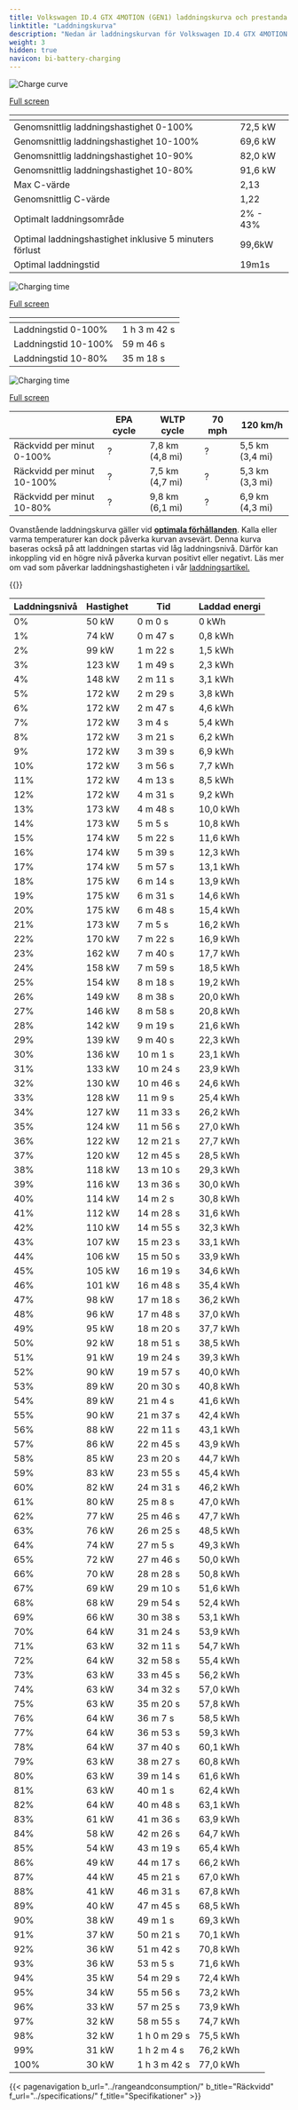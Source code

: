 ```yaml
---
title: Volkswagen ID.4 GTX 4MOTION (GEN1) laddningskurva och prestanda
linktitle: "Laddningskurva"
description: "Nedan är laddningskurvan för Volkswagen ID.4 GTX 4MOTION (GEN1), som visar laddningshastigheten vid olika batterinivåer. Dessutom ger grafer för räckvidd och tid omfattande detaljer om laddningsprestanda."
weight: 3
hidden: true
navicon: bi-battery-charging
---
```

<!-- markdownlint-disable MD033 -->
<!-- markdownlint-disable MD010 -->
<img src="/images/nb-NO/models/volkswagen/id.4/id.4_gtx_4motion_gen1/chargingcurve.svg" alt="Charge curve" class="img-fluid">

[Full screen](/images/nb-NO/models/volkswagen/id.4/id.4_gtx_4motion_gen1/chargingcurve.svg)


<div class="table-responsive">
<table class="table table-striped border">
	<thead>
		<tr>
			<th>
			</th>
			<th>
			</th>
		</tr>
	</thead>
	<tbody>
		<tr>
			<td>
				Genomsnittlig laddningshastighet 0-100%
			</td>
			<td>
				72,5 kW
			</td>
		</tr>
		<tr>
			<td>
				Genomsnittlig laddningshastighet 10-100%
			</td>
			<td>
				69,6 kW
			</td>
		</tr>
		<tr>
			<td>
				Genomsnittlig laddningshastighet 10-90%
			</td>
			<td>
				82,0 kW
			</td>
		</tr>
		<tr>
			<td>
				Genomsnittlig laddningshastighet 10-80%
			</td>
			<td>
				91,6 kW
			</td>
		</tr>
		<tr>
			<td>
				Max C-värde
			</td>
			<td>
				2,13
			</td>
		</tr>
		<tr>
			<td>
				Genomsnittlig C-värde
			</td>
			<td>
				1,22
			</td>
		</tr>
		<tr>
			<td>
				Optimalt laddningsområde
			</td>
			<td>
				2% - 43%
			</td>
		</tr>
		<tr>
			<td>
				Optimal laddningshastighet inklusive 5 minuters förlust
			</td>
			<td>
				99,6kW
			</td>
		</tr>
		<tr>
			<td>
				Optimal laddningstid
			</td>
			<td>
				19m1s
			</td>
		</tr>
	</tbody>
</table>
</div>
<img src="/images/nb-NO/models/volkswagen/id.4/id.4_gtx_4motion_gen1/chargingtime.svg" alt="Charging time" class="img-fluid">

[Full screen](/images/nb-NO/models/volkswagen/id.4/id.4_gtx_4motion_gen1/chargingtime.svg)
<div class="table-responsive">
<table class="table table-striped border">
	<thead>
		<tr>
			<th>
			</th>
			<th>
			</th>
		</tr>
	</thead>
	<tbody>
		<tr>
			<td>
				Laddningstid 0-100%
			</td>
			<td>
				1 h 3 m 42 s
			</td>
		</tr>
		<tr>
			<td>
				Laddningstid 10-100%
			</td>
			<td>
				 59 m 46 s
			</td>
		</tr>
		<tr>
			<td>
				Laddningstid 10-80%
			</td>
			<td>
				 35 m 18 s
			</td>
		</tr>
	</tbody>
</table>
</div>
<img src="/images/nb-NO/models/volkswagen/id.4/id.4_gtx_4motion_gen1/chargerangespeed.svg" alt="Charging time" class="img-fluid">

[Full screen](/images/nb-NO/models/volkswagen/id.4/id.4_gtx_4motion_gen1/chargerangespeed.svg)
<div class="table-responsive">
<table class="table table-striped border">
	<thead>
		<tr>
			<th>
			</th>
			<th>
				EPA cycle
			</th>
			<th>
				WLTP cycle
			</th>
			<th>
				70 mph
			</th>
			<th>
				120 km/h
			</th>
		</tr>
	</thead>
	<tbody>
		<tr>
			<td>
				Räckvidd per minut 0-100%
			</td>
			<td>
				?
			</td>
			<td>
				7,8 km (4,8 mi)
			</td>
			<td>
				?
			</td>
			<td>
				5,5 km (3,4 mi)
			</td>
		</tr>
		<tr>
			<td>
				Räckvidd per minut 10-100%
			</td>
			<td>
				?
			</td>
			<td>
				7,5 km (4,7 mi)
			</td>
			<td>
				?
			</td>
			<td>
				5,3 km (3,3 mi)
			</td>
		</tr>
		<tr>
			<td>
				Räckvidd per minut 10-80%
			</td>
			<td>
				?
			</td>
			<td>
				9,8 km (6,1 mi)
			</td>
			<td>
				?
			</td>
			<td>
				6,9 km (4,3 mi)
			</td>
		</tr>
	</tbody>
</table>
</div>


Ovanstående laddningskurva gäller vid **[optimala förhållanden](../../../../../technology/battery/charging/#temperature)**. Kalla eller varma temperaturer kan dock påverka kurvan avsevärt. Denna kurva baseras också på att laddningen startas vid låg laddningsnivå. Därför kan inkoppling vid en högre nivå påverka kurvan positivt eller negativt. Läs mer om vad som påverkar laddningshastigheten i vår [laddningsartikel.](../../../../../technology/battery/charging/)


{{<evkxdisplayaddarticle />}}
<div class="table-responsive">
<table class="table table-striped border">
	<thead>
		<tr>
			<th>
				Laddningsnivå
			</th>
			<th>
				Hastighet
			</th>
			<th>
				Tid
			</th>
			<th>
				Laddad energi
			</th>
		</tr>
	</thead>
	<tbody>
		<tr>
			<td>
				0%
			</td>
			<td>
				50 kW
			</td>
			<td>
				 0 m 0 s
			</td>
			<td>
				0 kWh
			</td>
		</tr>
		<tr>
			<td>
				1%
			</td>
			<td>
				74 kW
			</td>
			<td>
				 0 m 47 s
			</td>
			<td>
				0,8 kWh
			</td>
		</tr>
		<tr>
			<td>
				2%
			</td>
			<td>
				99 kW
			</td>
			<td>
				 1 m 22 s
			</td>
			<td>
				1,5 kWh
			</td>
		</tr>
		<tr>
			<td>
				3%
			</td>
			<td>
				123 kW
			</td>
			<td>
				 1 m 49 s
			</td>
			<td>
				2,3 kWh
			</td>
		</tr>
		<tr>
			<td>
				4%
			</td>
			<td>
				148 kW
			</td>
			<td>
				 2 m 11 s
			</td>
			<td>
				3,1 kWh
			</td>
		</tr>
		<tr>
			<td>
				5%
			</td>
			<td>
				172 kW
			</td>
			<td>
				 2 m 29 s
			</td>
			<td>
				3,8 kWh
			</td>
		</tr>
		<tr>
			<td>
				6%
			</td>
			<td>
				172 kW
			</td>
			<td>
				 2 m 47 s
			</td>
			<td>
				4,6 kWh
			</td>
		</tr>
		<tr>
			<td>
				7%
			</td>
			<td>
				172 kW
			</td>
			<td>
				 3 m 4 s
			</td>
			<td>
				5,4 kWh
			</td>
		</tr>
		<tr>
			<td>
				8%
			</td>
			<td>
				172 kW
			</td>
			<td>
				 3 m 21 s
			</td>
			<td>
				6,2 kWh
			</td>
		</tr>
		<tr>
			<td>
				9%
			</td>
			<td>
				172 kW
			</td>
			<td>
				 3 m 39 s
			</td>
			<td>
				6,9 kWh
			</td>
		</tr>
		<tr>
			<td>
				10%
			</td>
			<td>
				172 kW
			</td>
			<td>
				 3 m 56 s
			</td>
			<td>
				7,7 kWh
			</td>
		</tr>
		<tr>
			<td>
				11%
			</td>
			<td>
				172 kW
			</td>
			<td>
				 4 m 13 s
			</td>
			<td>
				8,5 kWh
			</td>
		</tr>
		<tr>
			<td>
				12%
			</td>
			<td>
				172 kW
			</td>
			<td>
				 4 m 31 s
			</td>
			<td>
				9,2 kWh
			</td>
		</tr>
		<tr>
			<td>
				13%
			</td>
			<td>
				173 kW
			</td>
			<td>
				 4 m 48 s
			</td>
			<td>
				10,0 kWh
			</td>
		</tr>
		<tr>
			<td>
				14%
			</td>
			<td>
				173 kW
			</td>
			<td>
				 5 m 5 s
			</td>
			<td>
				10,8 kWh
			</td>
		</tr>
		<tr>
			<td>
				15%
			</td>
			<td>
				174 kW
			</td>
			<td>
				 5 m 22 s
			</td>
			<td>
				11,6 kWh
			</td>
		</tr>
		<tr>
			<td>
				16%
			</td>
			<td>
				174 kW
			</td>
			<td>
				 5 m 39 s
			</td>
			<td>
				12,3 kWh
			</td>
		</tr>
		<tr>
			<td>
				17%
			</td>
			<td>
				174 kW
			</td>
			<td>
				 5 m 57 s
			</td>
			<td>
				13,1 kWh
			</td>
		</tr>
		<tr>
			<td>
				18%
			</td>
			<td>
				175 kW
			</td>
			<td>
				 6 m 14 s
			</td>
			<td>
				13,9 kWh
			</td>
		</tr>
		<tr>
			<td>
				19%
			</td>
			<td>
				175 kW
			</td>
			<td>
				 6 m 31 s
			</td>
			<td>
				14,6 kWh
			</td>
		</tr>
		<tr>
			<td>
				20%
			</td>
			<td>
				175 kW
			</td>
			<td>
				 6 m 48 s
			</td>
			<td>
				15,4 kWh
			</td>
		</tr>
		<tr>
			<td>
				21%
			</td>
			<td>
				173 kW
			</td>
			<td>
				 7 m 5 s
			</td>
			<td>
				16,2 kWh
			</td>
		</tr>
		<tr>
			<td>
				22%
			</td>
			<td>
				170 kW
			</td>
			<td>
				 7 m 22 s
			</td>
			<td>
				16,9 kWh
			</td>
		</tr>
		<tr>
			<td>
				23%
			</td>
			<td>
				162 kW
			</td>
			<td>
				 7 m 40 s
			</td>
			<td>
				17,7 kWh
			</td>
		</tr>
		<tr>
			<td>
				24%
			</td>
			<td>
				158 kW
			</td>
			<td>
				 7 m 59 s
			</td>
			<td>
				18,5 kWh
			</td>
		</tr>
		<tr>
			<td>
				25%
			</td>
			<td>
				154 kW
			</td>
			<td>
				 8 m 18 s
			</td>
			<td>
				19,2 kWh
			</td>
		</tr>
		<tr>
			<td>
				26%
			</td>
			<td>
				149 kW
			</td>
			<td>
				 8 m 38 s
			</td>
			<td>
				20,0 kWh
			</td>
		</tr>
		<tr>
			<td>
				27%
			</td>
			<td>
				146 kW
			</td>
			<td>
				 8 m 58 s
			</td>
			<td>
				20,8 kWh
			</td>
		</tr>
		<tr>
			<td>
				28%
			</td>
			<td>
				142 kW
			</td>
			<td>
				 9 m 19 s
			</td>
			<td>
				21,6 kWh
			</td>
		</tr>
		<tr>
			<td>
				29%
			</td>
			<td>
				139 kW
			</td>
			<td>
				 9 m 40 s
			</td>
			<td>
				22,3 kWh
			</td>
		</tr>
		<tr>
			<td>
				30%
			</td>
			<td>
				136 kW
			</td>
			<td>
				 10 m 1 s
			</td>
			<td>
				23,1 kWh
			</td>
		</tr>
		<tr>
			<td>
				31%
			</td>
			<td>
				133 kW
			</td>
			<td>
				 10 m 24 s
			</td>
			<td>
				23,9 kWh
			</td>
		</tr>
		<tr>
			<td>
				32%
			</td>
			<td>
				130 kW
			</td>
			<td>
				 10 m 46 s
			</td>
			<td>
				24,6 kWh
			</td>
		</tr>
		<tr>
			<td>
				33%
			</td>
			<td>
				128 kW
			</td>
			<td>
				 11 m 9 s
			</td>
			<td>
				25,4 kWh
			</td>
		</tr>
		<tr>
			<td>
				34%
			</td>
			<td>
				127 kW
			</td>
			<td>
				 11 m 33 s
			</td>
			<td>
				26,2 kWh
			</td>
		</tr>
		<tr>
			<td>
				35%
			</td>
			<td>
				124 kW
			</td>
			<td>
				 11 m 56 s
			</td>
			<td>
				27,0 kWh
			</td>
		</tr>
		<tr>
			<td>
				36%
			</td>
			<td>
				122 kW
			</td>
			<td>
				 12 m 21 s
			</td>
			<td>
				27,7 kWh
			</td>
		</tr>
		<tr>
			<td>
				37%
			</td>
			<td>
				120 kW
			</td>
			<td>
				 12 m 45 s
			</td>
			<td>
				28,5 kWh
			</td>
		</tr>
		<tr>
			<td>
				38%
			</td>
			<td>
				118 kW
			</td>
			<td>
				 13 m 10 s
			</td>
			<td>
				29,3 kWh
			</td>
		</tr>
		<tr>
			<td>
				39%
			</td>
			<td>
				116 kW
			</td>
			<td>
				 13 m 36 s
			</td>
			<td>
				30,0 kWh
			</td>
		</tr>
		<tr>
			<td>
				40%
			</td>
			<td>
				114 kW
			</td>
			<td>
				 14 m 2 s
			</td>
			<td>
				30,8 kWh
			</td>
		</tr>
		<tr>
			<td>
				41%
			</td>
			<td>
				112 kW
			</td>
			<td>
				 14 m 28 s
			</td>
			<td>
				31,6 kWh
			</td>
		</tr>
		<tr>
			<td>
				42%
			</td>
			<td>
				110 kW
			</td>
			<td>
				 14 m 55 s
			</td>
			<td>
				32,3 kWh
			</td>
		</tr>
		<tr>
			<td>
				43%
			</td>
			<td>
				107 kW
			</td>
			<td>
				 15 m 23 s
			</td>
			<td>
				33,1 kWh
			</td>
		</tr>
		<tr>
			<td>
				44%
			</td>
			<td>
				106 kW
			</td>
			<td>
				 15 m 50 s
			</td>
			<td>
				33,9 kWh
			</td>
		</tr>
		<tr>
			<td>
				45%
			</td>
			<td>
				105 kW
			</td>
			<td>
				 16 m 19 s
			</td>
			<td>
				34,6 kWh
			</td>
		</tr>
		<tr>
			<td>
				46%
			</td>
			<td>
				101 kW
			</td>
			<td>
				 16 m 48 s
			</td>
			<td>
				35,4 kWh
			</td>
		</tr>
		<tr>
			<td>
				47%
			</td>
			<td>
				98 kW
			</td>
			<td>
				 17 m 18 s
			</td>
			<td>
				36,2 kWh
			</td>
		</tr>
		<tr>
			<td>
				48%
			</td>
			<td>
				96 kW
			</td>
			<td>
				 17 m 48 s
			</td>
			<td>
				37,0 kWh
			</td>
		</tr>
		<tr>
			<td>
				49%
			</td>
			<td>
				95 kW
			</td>
			<td>
				 18 m 20 s
			</td>
			<td>
				37,7 kWh
			</td>
		</tr>
		<tr>
			<td>
				50%
			</td>
			<td>
				92 kW
			</td>
			<td>
				 18 m 51 s
			</td>
			<td>
				38,5 kWh
			</td>
		</tr>
		<tr>
			<td>
				51%
			</td>
			<td>
				91 kW
			</td>
			<td>
				 19 m 24 s
			</td>
			<td>
				39,3 kWh
			</td>
		</tr>
		<tr>
			<td>
				52%
			</td>
			<td>
				90 kW
			</td>
			<td>
				 19 m 57 s
			</td>
			<td>
				40,0 kWh
			</td>
		</tr>
		<tr>
			<td>
				53%
			</td>
			<td>
				89 kW
			</td>
			<td>
				 20 m 30 s
			</td>
			<td>
				40,8 kWh
			</td>
		</tr>
		<tr>
			<td>
				54%
			</td>
			<td>
				89 kW
			</td>
			<td>
				 21 m 4 s
			</td>
			<td>
				41,6 kWh
			</td>
		</tr>
		<tr>
			<td>
				55%
			</td>
			<td>
				90 kW
			</td>
			<td>
				 21 m 37 s
			</td>
			<td>
				42,4 kWh
			</td>
		</tr>
		<tr>
			<td>
				56%
			</td>
			<td>
				88 kW
			</td>
			<td>
				 22 m 11 s
			</td>
			<td>
				43,1 kWh
			</td>
		</tr>
		<tr>
			<td>
				57%
			</td>
			<td>
				86 kW
			</td>
			<td>
				 22 m 45 s
			</td>
			<td>
				43,9 kWh
			</td>
		</tr>
		<tr>
			<td>
				58%
			</td>
			<td>
				85 kW
			</td>
			<td>
				 23 m 20 s
			</td>
			<td>
				44,7 kWh
			</td>
		</tr>
		<tr>
			<td>
				59%
			</td>
			<td>
				83 kW
			</td>
			<td>
				 23 m 55 s
			</td>
			<td>
				45,4 kWh
			</td>
		</tr>
		<tr>
			<td>
				60%
			</td>
			<td>
				82 kW
			</td>
			<td>
				 24 m 31 s
			</td>
			<td>
				46,2 kWh
			</td>
		</tr>
		<tr>
			<td>
				61%
			</td>
			<td>
				80 kW
			</td>
			<td>
				 25 m 8 s
			</td>
			<td>
				47,0 kWh
			</td>
		</tr>
		<tr>
			<td>
				62%
			</td>
			<td>
				77 kW
			</td>
			<td>
				 25 m 46 s
			</td>
			<td>
				47,7 kWh
			</td>
		</tr>
		<tr>
			<td>
				63%
			</td>
			<td>
				76 kW
			</td>
			<td>
				 26 m 25 s
			</td>
			<td>
				48,5 kWh
			</td>
		</tr>
		<tr>
			<td>
				64%
			</td>
			<td>
				74 kW
			</td>
			<td>
				 27 m 5 s
			</td>
			<td>
				49,3 kWh
			</td>
		</tr>
		<tr>
			<td>
				65%
			</td>
			<td>
				72 kW
			</td>
			<td>
				 27 m 46 s
			</td>
			<td>
				50,0 kWh
			</td>
		</tr>
		<tr>
			<td>
				66%
			</td>
			<td>
				70 kW
			</td>
			<td>
				 28 m 28 s
			</td>
			<td>
				50,8 kWh
			</td>
		</tr>
		<tr>
			<td>
				67%
			</td>
			<td>
				69 kW
			</td>
			<td>
				 29 m 10 s
			</td>
			<td>
				51,6 kWh
			</td>
		</tr>
		<tr>
			<td>
				68%
			</td>
			<td>
				68 kW
			</td>
			<td>
				 29 m 54 s
			</td>
			<td>
				52,4 kWh
			</td>
		</tr>
		<tr>
			<td>
				69%
			</td>
			<td>
				66 kW
			</td>
			<td>
				 30 m 38 s
			</td>
			<td>
				53,1 kWh
			</td>
		</tr>
		<tr>
			<td>
				70%
			</td>
			<td>
				64 kW
			</td>
			<td>
				 31 m 24 s
			</td>
			<td>
				53,9 kWh
			</td>
		</tr>
		<tr>
			<td>
				71%
			</td>
			<td>
				63 kW
			</td>
			<td>
				 32 m 11 s
			</td>
			<td>
				54,7 kWh
			</td>
		</tr>
		<tr>
			<td>
				72%
			</td>
			<td>
				64 kW
			</td>
			<td>
				 32 m 58 s
			</td>
			<td>
				55,4 kWh
			</td>
		</tr>
		<tr>
			<td>
				73%
			</td>
			<td>
				63 kW
			</td>
			<td>
				 33 m 45 s
			</td>
			<td>
				56,2 kWh
			</td>
		</tr>
		<tr>
			<td>
				74%
			</td>
			<td>
				63 kW
			</td>
			<td>
				 34 m 32 s
			</td>
			<td>
				57,0 kWh
			</td>
		</tr>
		<tr>
			<td>
				75%
			</td>
			<td>
				63 kW
			</td>
			<td>
				 35 m 20 s
			</td>
			<td>
				57,8 kWh
			</td>
		</tr>
		<tr>
			<td>
				76%
			</td>
			<td>
				64 kW
			</td>
			<td>
				 36 m 7 s
			</td>
			<td>
				58,5 kWh
			</td>
		</tr>
		<tr>
			<td>
				77%
			</td>
			<td>
				64 kW
			</td>
			<td>
				 36 m 53 s
			</td>
			<td>
				59,3 kWh
			</td>
		</tr>
		<tr>
			<td>
				78%
			</td>
			<td>
				64 kW
			</td>
			<td>
				 37 m 40 s
			</td>
			<td>
				60,1 kWh
			</td>
		</tr>
		<tr>
			<td>
				79%
			</td>
			<td>
				63 kW
			</td>
			<td>
				 38 m 27 s
			</td>
			<td>
				60,8 kWh
			</td>
		</tr>
		<tr>
			<td>
				80%
			</td>
			<td>
				63 kW
			</td>
			<td>
				 39 m 14 s
			</td>
			<td>
				61,6 kWh
			</td>
		</tr>
		<tr>
			<td>
				81%
			</td>
			<td>
				63 kW
			</td>
			<td>
				 40 m 1 s
			</td>
			<td>
				62,4 kWh
			</td>
		</tr>
		<tr>
			<td>
				82%
			</td>
			<td>
				64 kW
			</td>
			<td>
				 40 m 48 s
			</td>
			<td>
				63,1 kWh
			</td>
		</tr>
		<tr>
			<td>
				83%
			</td>
			<td>
				61 kW
			</td>
			<td>
				 41 m 36 s
			</td>
			<td>
				63,9 kWh
			</td>
		</tr>
		<tr>
			<td>
				84%
			</td>
			<td>
				58 kW
			</td>
			<td>
				 42 m 26 s
			</td>
			<td>
				64,7 kWh
			</td>
		</tr>
		<tr>
			<td>
				85%
			</td>
			<td>
				54 kW
			</td>
			<td>
				 43 m 19 s
			</td>
			<td>
				65,4 kWh
			</td>
		</tr>
		<tr>
			<td>
				86%
			</td>
			<td>
				49 kW
			</td>
			<td>
				 44 m 17 s
			</td>
			<td>
				66,2 kWh
			</td>
		</tr>
		<tr>
			<td>
				87%
			</td>
			<td>
				44 kW
			</td>
			<td>
				 45 m 21 s
			</td>
			<td>
				67,0 kWh
			</td>
		</tr>
		<tr>
			<td>
				88%
			</td>
			<td>
				41 kW
			</td>
			<td>
				 46 m 31 s
			</td>
			<td>
				67,8 kWh
			</td>
		</tr>
		<tr>
			<td>
				89%
			</td>
			<td>
				40 kW
			</td>
			<td>
				 47 m 45 s
			</td>
			<td>
				68,5 kWh
			</td>
		</tr>
		<tr>
			<td>
				90%
			</td>
			<td>
				38 kW
			</td>
			<td>
				 49 m 1 s
			</td>
			<td>
				69,3 kWh
			</td>
		</tr>
		<tr>
			<td>
				91%
			</td>
			<td>
				37 kW
			</td>
			<td>
				 50 m 21 s
			</td>
			<td>
				70,1 kWh
			</td>
		</tr>
		<tr>
			<td>
				92%
			</td>
			<td>
				36 kW
			</td>
			<td>
				 51 m 42 s
			</td>
			<td>
				70,8 kWh
			</td>
		</tr>
		<tr>
			<td>
				93%
			</td>
			<td>
				36 kW
			</td>
			<td>
				 53 m 5 s
			</td>
			<td>
				71,6 kWh
			</td>
		</tr>
		<tr>
			<td>
				94%
			</td>
			<td>
				35 kW
			</td>
			<td>
				 54 m 29 s
			</td>
			<td>
				72,4 kWh
			</td>
		</tr>
		<tr>
			<td>
				95%
			</td>
			<td>
				34 kW
			</td>
			<td>
				 55 m 56 s
			</td>
			<td>
				73,2 kWh
			</td>
		</tr>
		<tr>
			<td>
				96%
			</td>
			<td>
				33 kW
			</td>
			<td>
				 57 m 25 s
			</td>
			<td>
				73,9 kWh
			</td>
		</tr>
		<tr>
			<td>
				97%
			</td>
			<td>
				32 kW
			</td>
			<td>
				 58 m 55 s
			</td>
			<td>
				74,7 kWh
			</td>
		</tr>
		<tr>
			<td>
				98%
			</td>
			<td>
				32 kW
			</td>
			<td>
				1 h 0 m 29 s
			</td>
			<td>
				75,5 kWh
			</td>
		</tr>
		<tr>
			<td>
				99%
			</td>
			<td>
				31 kW
			</td>
			<td>
				1 h 2 m 4 s
			</td>
			<td>
				76,2 kWh
			</td>
		</tr>
		<tr>
			<td>
				100%
			</td>
			<td>
				30 kW
			</td>
			<td>
				1 h 3 m 42 s
			</td>
			<td>
				77,0 kWh
			</td>
		</tr>
	</tbody>
</table>
</div>


{{< pagenavigation b_url="../rangeandconsumption/" b_title="Räckvidd" f_url="../specifications/" f_title="Specifikationer" >}}
